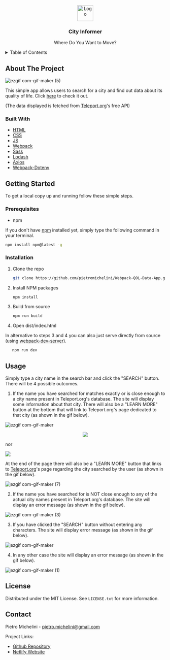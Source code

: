 <!-- PROJECT LOGO -->
<div align="center">
  <a href="https://github.com/github_username/repo_name">
    <img src="src/assets/img/favicon.ico" alt="Logo" width="50" height="50">
  </a>
<h3 align="center">City Informer</h3>
</div>
<p align="center">
    Where Do You Want to Move?
  </p>

<!-- TABLE OF CONTENTS -->
<details>
  <summary>Table of Contents</summary>
  <ol>
    <li>
      <a href="#about-the-project">About The Project</a>
      <ul>
        <li><a href="#built-with">Built With</a></li>
      </ul>
    </li>
    <li>
      <a href="#getting-started">Getting Started</a>
      <ul>
        <li><a href="#prerequisites">Prerequisites</a></li>
        <li><a href="#installation">Installation</a></li>
      </ul>
    </li>
    <li><a href="#usage">Usage</a></li>
    <li><a href="#license">License</a></li>
    <li><a href="#contact">Contact</a></li>
  </ol>
</details>

<!-- ABOUT THE PROJECT -->
## About The Project

![ezgif com-gif-maker (5)](https://user-images.githubusercontent.com/95065307/171333043-8dba40bc-6440-433f-83f2-aa500173c318.gif)

This simple app allows users to search for a city and find out data about its quality of life.
Click [here](https://fascinating-pie-7a403c.netlify.app/) to check it out.

(The data displayed is fetched from [Teleport.org](https://developers.teleport.org/api/)'s free API)


### Built With
* [HTML](https://en.wikipedia.org/wiki/HTML)
* [CSS](https://en.wikipedia.org/wiki/CSS)
* [JS](https://en.wikipedia.org/wiki/JavaScript)
* [Webpack](https://webpack.js.org)
* [Sass](https://sass-lang.com/)
* [Lodash](https://lodash.com)
* [Axios](https://axios-http.com/)
* [Webpack-Dotenv](https://www.npmjs.com/package/dotenv-webpack)

<!-- GETTING STARTED -->
## Getting Started

To get a local copy up and running follow these simple steps.

### Prerequisites

* npm

If you don't have [npm](https://docs.npmjs.com/downloading-and-installing-node-js-and-npm) installed yet, simply type the following command in your terminal.

  ```sh
  npm install npm@latest -g
  ```

### Installation

1. Clone the repo
   ```sh
   git clone https://github.com/pietromichelini/Webpack-QOL-Data-App.git
   ```
2. Install NPM packages
   ```sh
   npm install
   ```
3. Build from source 
   ```sh
   npm run build
   ```
4. Open dist/index.html 

In alternative to steps 3 and 4 you can also just serve directly from source (using [webpack-dev-server](https://webpack.js.org/configuration/dev-server/)).
```sh
   npm run dev
   ```
   
## Usage

Simply type a city name in the search bar and click the "SEARCH" button. There will be 4 possible outcomes.

1. If the name you have searched for matches exactly or is close enough to a city name present in Teleport.org's database. The site will display some information about that city. There will also be a "LEARN MORE" button at the bottom that will link to Teleport.org's page dedicated to that city (as shown in the gif below).

![ezgif com-gif-maker](https://user-images.githubusercontent.com/95065307/171222921-88c37db1-877f-449a-b5f6-92974d3376f7.gif)

<p align="center"><img src="https://user-images.githubusercontent.com/95065307/171222921-88c37db1-877f-449a-b5f6-92974d3376f7.gif" /></p> nor <p style="align:center"><img src="image" /></p> 

At the end of the page there will also be a "LEARN MORE" button that links to [Teleport.org](https://developers.teleport.org/api/)'s page regarding the city searched by the user (as shown in the gif below).

![ezgif com-gif-maker (7)](https://user-images.githubusercontent.com/95065307/171333821-0d6a64ba-2854-46ec-9efe-ab10865d0595.gif)

2. If the name you have searched for is NOT close enough to any of the actual city names present in Teleport.org's database. The site will display an error message (as shown in the gif below).

![ezgif com-gif-maker (3)](https://user-images.githubusercontent.com/95065307/171223535-2dfd26dd-3a15-4883-b74d-b363d74872fe.gif)

3. If you have clicked the "SEARCH" button without entering any characters. The site will display error message (as shown in the gif below).

![ezgif com-gif-maker](https://user-images.githubusercontent.com/95065307/171325223-944930d0-9e86-40f7-828c-f4a98828bed0.gif)

4. In any other case the site will display an error message (as shown in the gif below).

![ezgif com-gif-maker (1)](https://user-images.githubusercontent.com/95065307/171325244-d85c37f3-8604-4acb-80b2-1c3da43dfa19.gif)

<!-- LICENSE -->
## License

Distributed under the MIT License. See `LICENSE.txt` for more information.

<!-- CONTACT -->
## Contact

Pietro Michelini - pietro.michelini@gmail.com

Project Links: 
- [Github Repository](https://github.com/github_username/repo_name)
- [Netlify Website](https://fascinating-pie-7a403c.netlify.app/)
